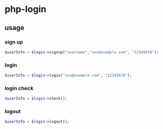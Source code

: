 # php-login

## usage 


### sign up
```php
$userInfo = $login->signup("username","xxx@example.com", "12345678");
```

### login
```php
$userInfo = $login->login("xxx@example.com", "12345678");

```

### login check
```php
$userInfo = $login->check();
```

### logout
```php
$userInfo = $login->logout();
```